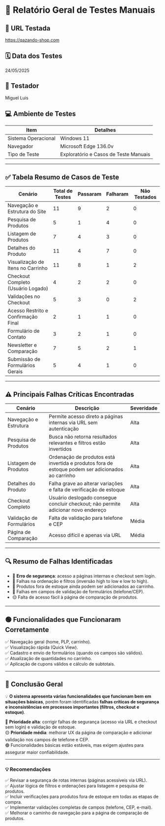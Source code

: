 # 📝 Relatório Geral de Testes Manuais

## 🔗 URL Testada
https://qazando-shop.com

## 🗓️ Data dos Testes
24/05/2025

## 👤 Testador
Miguel Luis

## 💻 Ambiente de Testes

| Item                | Detalhes                                 |
|----------------------|------------------------------------------|
| Sistema Operacional  | Windows 11                               |
| Navegador            | Microsoft Edge 136.0v                    |
| Tipo de Teste        | Exploratório e Casos de Teste Manuais    |

---

## ✅ Tabela Resumo de Casos de Teste

| Cenário                                  | Total de Testes | Passaram | Falharam | Não Testados |
|-------------------------------------------|-----------------|----------|----------|---------------|
| Navegação e Estrutura do Site            | 11              | 9        | 2        | 0             |
| Pesquisa de Produtos                     | 5               | 1        | 4        | 0             |
| Listagem de Produtos                     | 7               | 4        | 3        | 0             |
| Detalhes do Produto                      | 11              | 4        | 7        | 0             |
| Visualização de Itens no Carrinho        | 11              | 8        | 1        | 2             |
| Checkout Completo (Usuário Logado)       | 4               | 2        | 2        | 0             |
| Validações no Checkout                   | 5               | 3        | 0        | 2             |
| Acesso Restrito e Confirmação Final      | 2               | 1        | 1        | 0             |
| Formulário de Contato                    | 3               | 2        | 1        | 0             |
| Newsletter e Comparação                  | 7               | 5        | 2        | 1             |
| Submissão de Formulários Gerais          | 5               | 4        | 1        | 0             |

---

## ⚠️ Principais Falhas Críticas Encontradas

| Cenário                      | Descrição                                                                                     | Severidade    |
|------------------------------|------------------------------------------------------------------------------------------------|----------------|
| Navegação e Estrutura        | Permite acesso direto a páginas internas via URL sem autenticação                             | Alta           |
| Pesquisa de Produtos         | Busca não retorna resultados relevantes e filtros estão invertidos                            | Alta           |
| Listagem de Produtos         | Ordenação de produtos está invertida e produtos fora de estoque podem ser adicionados ao carrinho | Alta         |
| Detalhes do Produto          | Falha grave ao alterar variações e falta de verificação de estoque                            | Alta           |
| Checkout Completo            | Usuário deslogado consegue concluir checkout; não permite adicionar novo endereço             | Alta           |
| Validação de Formulários     | Falta de validação para telefone e CEP                                                        | Média          |
| Página de Comparação         | Acesso difícil e apenas via URL                                                               | Média          |

---

## 🔍 Resumo de Falhas Identificadas

- 🔴 **Erro de segurança**: acesso a páginas internas e checkout sem login.
- 🔴 Falhas na ordenação e filtros (inversão high to low e low to high).
- 🔴 Produtos fora de estoque ainda podem ser adicionados ao carrinho.
- 🔴 Falhas em campos de validação de formulários (telefone/CEP).
- 🟡 Falta de acesso fácil à página de comparação de produtos.

---

## 🟢 Funcionalidades que Funcionaram Corretamente

✅ Navegação geral (home, PLP, carrinho).  
✅ Visualização rápida (Quick View).  
✅ Cadastro e envio de formulários (quando os campos são válidos).  
✅ Atualização de quantidades no carrinho.  
✅ Aplicação de cupons válidos e cálculo de subtotais.

---

## 📌 Conclusão Geral

💡 **O sistema apresenta várias funcionalidades que funcionam bem em situações básicas**, porém foram identificadas **falhas críticas de segurança e inconsistências em processos importantes (filtros, checkout e estoque)**.

🔴 **Prioridade alta**: corrigir falhas de segurança (acesso via URL e checkout sem login) e validação de estoque.  
🟡 **Prioridade média**: melhorar UX da página de comparação e adicionar validação nos campos de telefone e CEP.  
🟢 Funcionalidades básicas estão estáveis, mas exigem ajustes para assegurar maior confiabilidade.

---

### 💡 Recomendações

✅ Revisar a segurança de rotas internas (páginas acessíveis via URL).  
✅ Ajustar lógica de filtros e ordenações para listagem e pesquisa de produtos.  
✅ Incluir verificações para produtos fora de estoque em todas as etapas de compra.  
✅ Implementar validações completas de campos (telefone, CEP, e-mail).  
✅ Melhorar o caminho de navegação para a página de comparação de produtos.
